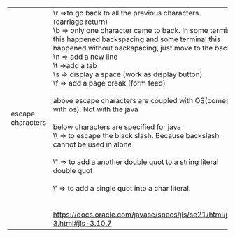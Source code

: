 
| | |
| --- | --- |
| escape characters | \r =>to go back to all the previous characters. <br>      (carriage return)<br>\b => only one character came to back. In some terminal this happened backspacing and some terminal this happened without backspacing, just move to the  back<br>\n => add a new line<br>\t =>add a tab<br>\s => display a space (work as display button)<br>\f => add a page break (form feed)<br><br>above escape characters are coupled with OS(comes with os). Not with the java<br> <br>below characters are specified for java<br>\\\ => to escape the black slash. Because backslash cannot be used in alone<br><br>\\" => to add a another double quot to a string literal double quot<br><br>\\' => to add a single quot into a char literal.<br><br><br>https://docs.oracle.com/javase/specs/jls/se21/html/jls-3.html#jls-3.10.7 |
